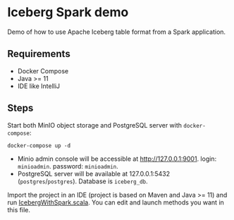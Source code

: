 Iceberg Spark demo
======

Demo of how to use Apache Iceberg table format from a Spark application.

## Requirements

- Docker Compose
- Java >= 11
- IDE like IntelliJ

## Steps

Start both MinIO object storage and PostgreSQL server with `docker-compose`:

```
docker-compose up -d
```

- Minio admin console will be accessible at http://127.0.0.1:9001. login: `minioadmin`. password: `minioadmin`.
- PostgreSQL server will be available at 127.0.0.1:5432 (`postgres`/`postgres`). Database is `iceberg_db`.

Import the project in an IDE (project is based on Maven and Java >= 11) 
and run [IcebergWithSpark.scala](src/main/scala/com/romibuzi/IcebergWithSpark.scala). 
You can edit and launch methods you want in this file.
